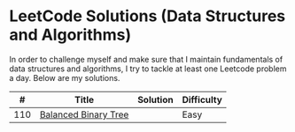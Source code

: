 # LeetCode Solutions (Data Structures and Algorithms)

In order to challenge myself and make sure that I maintain fundamentals of data structures and algorithms, I try to tackle at least one Leetcode problem a day. Below are my solutions.

| # | Title | Solution | Difficulty |
|---| ----- | -------- | ---------- |
|110|[Balanced Binary Tree](https://leetcode.com/problems/balanced-binary-tree/)||Easy|
